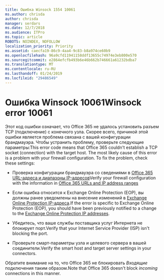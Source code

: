 ```yaml
---
title: Ошибка Winsock 1554 10061
ms.author: chrisda
author: chrisda
manager: serdars
ms.date: 12/7/2018
ms.audience: ITPro
ms.topic: article
ROBOTS: NOINDEX, NOFOLLOW
localization_priority: Priority
ms.assetid: caecfa19-86c9-4aa4-9c83-b8a974ce60b9
ms.openlocfilehash: 96a9cfd11941158ddf13655c74974e3eb800e570
ms.sourcegitcommit: e2864efcfb493b6e46b662b746661a61232bdba7
ms.translationtype: MT
ms.contentlocale: ru-RU
ms.lasthandoff: 01/24/2019
ms.locfileid: "29486549"
---
```

# <a name="winsock-error-10061"></a><span data-ttu-id="3eeec-102">Ошибка Winsock 10061</span><span class="sxs-lookup"><span data-stu-id="3eeec-102">Winsock error 10061</span></span>

<span data-ttu-id="3eeec-p101">Этот код ошибки означает, что Office 365 не удалось установить разъем TCP (подключение) с конечного узла. Скорее всего, причиной этой ошибки является проблема связана с вашей конфигурации брандмауэра. Чтобы устранить проблему, проверьте следующие параметры:</span><span class="sxs-lookup"><span data-stu-id="3eeec-p101">This error code means that Office 365 couldn't establish a TCP socket (connection) with the target host. The most likely cause of this error is a problem with your firewall configuration. To fix the problem, check these settings:</span></span>
  
- <span data-ttu-id="3eeec-106">Проверка конфигурации брандмауэра со сведениями в [Office 365 URL-адреса и диапазоны IP-адресов](https://docs.microsoft.com/office365/enterprise/urls-and-ip-address-ranges)</span><span class="sxs-lookup"><span data-stu-id="3eeec-106">Verify your firewall configuration with the information in [Office 365 URLs and IP address ranges](https://docs.microsoft.com/office365/enterprise/urls-and-ip-address-ranges)</span></span>
    
- <span data-ttu-id="3eeec-107">Если ошибка относится к Exchange Online Protection (EOP), вы должны ранее уведомлены на внесение изменений в [Exchange Online Protection IP-адреса](https://docs.microsoft.com/office365/SecurityCompliance/eop/exchange-online-protection-ip-addresses).</span><span class="sxs-lookup"><span data-stu-id="3eeec-107">If the error is specific to Exchange Online Protection (EOP), you should have been previously notified to a change to the [Exchange Online Protection IP addresses](https://docs.microsoft.com/office365/SecurityCompliance/eop/exchange-online-protection-ip-addresses).</span></span>
    
- <span data-ttu-id="3eeec-108">Убедитесь, что ваше службы поставщика услуг Интернета не блокирует порт.</span><span class="sxs-lookup"><span data-stu-id="3eeec-108">Verify that your Internet Service Provider (ISP) isn't blocking the port.</span></span>
    
- <span data-ttu-id="3eeec-109">Проверьте смарт-параметры узла и целевого сервера в вашей соединители.</span><span class="sxs-lookup"><span data-stu-id="3eeec-109">Verify the smart host and target server settings in your connectors.</span></span>
    
<span data-ttu-id="3eeec-110">Обратите внимание на то, что Office 365 не блокировать *Входящие* подключения таким образом.</span><span class="sxs-lookup"><span data-stu-id="3eeec-110">Note that Office 365 doesn't block  *incoming*  connections in this manner.</span></span> 
  

